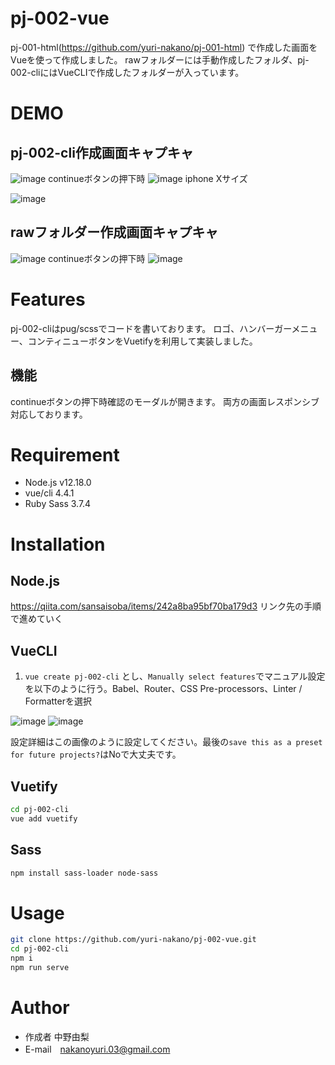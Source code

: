# pj-002-vue
pj-001-html(https://github.com/yuri-nakano/pj-001-html) で作成した画面をVueを使って作成しました。
rawフォルダーには手動作成したフォルダ、pj-002-cliにはVueCLIで作成したフォルダーが入っています。
 
# DEMO

## pj-002-cli作成画面キャプキャ
![image](https://user-images.githubusercontent.com/64944011/99899511-4287cf00-2ced-11eb-91b7-6971c517090b.png)
continueボタンの押下時
![image](https://user-images.githubusercontent.com/64944011/99899513-4582bf80-2ced-11eb-8ca2-1d6f3cbaa329.png)
iphone Xサイズ

![image](https://user-images.githubusercontent.com/64944011/101308932-63742680-388e-11eb-9567-096c6dccb674.png)

## rawフォルダー作成画面キャプキャ
![image](https://user-images.githubusercontent.com/64944011/101308782-00828f80-388e-11eb-8f02-4a9a32619b88.png)
continueボタンの押下時
![image](https://user-images.githubusercontent.com/64944011/101308785-037d8000-388e-11eb-8cb4-e55354f858ed.png)

# Features

pj-002-cliはpug/scssでコードを書いております。
ロゴ、ハンバーガーメニュー、コンティニューボタンをVuetifyを利用して実装しました。

## 機能
continueボタンの押下時確認のモーダルが開きます。
両方の画面レスポンシブ対応しております。

 
# Requirement
 
* Node.js v12.18.0 
* vue/cli 4.4.1 
* Ruby Sass 3.7.4

 
# Installation
 
## Node.js
https://qiita.com/sansaisoba/items/242a8ba95bf70ba179d3 
リンク先の手順で進めていく

## VueCLI
1. `vue create pj-002-cli` とし、`Manually select features`でマニュアル設定を以下のように行う。Babel、Router、CSS Pre-processors、Linter / Formatterを選択

![image](https://user-images.githubusercontent.com/64944011/101312432-12b4fb80-3897-11eb-9729-bb268dc07508.png)
![image](https://user-images.githubusercontent.com/64944011/101312441-16488280-3897-11eb-9e71-3a941841c70e.png)

設定詳細はこの画像のように設定してください。最後の`save this as a preset for future projects?`はNoで大丈夫です。

## Vuetify

```bash
cd pj-002-cli
vue add vuetify
```

## Sass

```bash
npm install sass-loader node-sass
```

# Usage
 
```bash
git clone https://github.com/yuri-nakano/pj-002-vue.git
cd pj-002-cli
npm i
npm run serve
```
 
# Author
 
* 作成者 中野由梨
* E-mail　nakanoyuri.03@gmail.com
 
